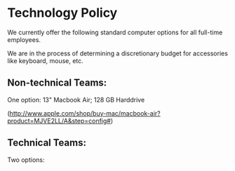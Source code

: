 # Technology Policy

We currently offer the following standard computer options for all full-time employees. 

We are in the process of determining a discretionary budget for accessories like keyboard, mouse, etc. 

## Non-technical Teams: 

One option: 13" Macbook Air; 128 GB Harddrive 

(http://www.apple.com/shop/buy-mac/macbook-air?product=MJVE2LL/A&step=config#)

## Technical Teams: 

Two options: 
